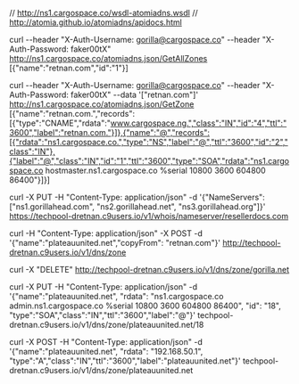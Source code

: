 // http://ns1.cargospace.co/wsdl-atomiadns.wsdl
// http://atomia.github.io/atomiadns/apidocs.html

curl --header "X-Auth-Username: gorilla@cargospace.co" --header "X-Auth-Password: faker00tX" http://ns1.cargospace.co/atomiadns.json/GetAllZones
[{"name":"retnan.com","id":"1"}]

curl --header "X-Auth-Username: gorilla@cargospace.co" --header "X-Auth-Password: faker00tX" --data '["retnan.com"]' http://ns1.cargospace.co/atomiadns.json/GetZone
[{"name":"retnan.com.","records":[{"type":"CNAME","rdata":"www.cargospace.ng.","class":"IN","id":"4","ttl":"3600","label":"retnan.com."}]},{"name":"@","records":[{"rdata":"ns1.cargospace.co.","type":"NS","label":"@","ttl":"3600","id":"2","class":"IN"},{"label":"@","class":"IN","id":"1","ttl":"3600","type":"SOA","rdata":"ns1.cargospace.co hostmaster.ns1.cargospace.co %serial 10800 3600 604800 86400"}]}]

curl -X PUT -H "Content-Type: application/json" -d '{"NameServers":["ns1.gorillahead.com", "ns2.gorillahead.net", "ns3.gorillahead.org"]}' https://techpool-dretnan.c9users.io/v1/whois/nameserver/resellerdocs.com

curl -H "Content-Type: application/json" -X POST -d '{"name":"plateauunited.net","copyFrom": "retnan.com"}' http://techpool-dretnan.c9users.io/v1/dns/zone

curl -X "DELETE" http://techpool-dretnan.c9users.io/v1/dns/zone/gorilla.net

curl -X PUT -H "Content-Type: application/json" -d '{"name":"plateauunited.net", "rdata": "ns1.cargospace.co admin.ns1.cargospace.co %serial 10800 3600 604800 86400", "id": "18", "type":"SOA","class":"IN","ttl":"3600","label":"@"}' techpool-dretnan.c9users.io/v1/dns/zone/plateauunited.net/18

curl -X POST -H "Content-Type: application/json" -d '{"name":"plateauunited.net", "rdata": "192.168.50.1", "type":"A","class":"IN","ttl":"3600","label":"plateauunited.net"}' techpool-dretnan.c9users.io/v1/dns/zone/plateauunited.net